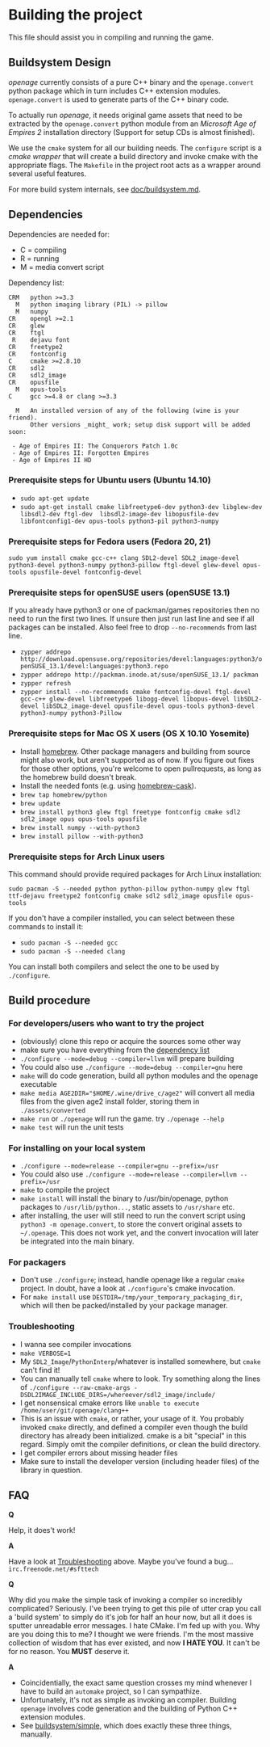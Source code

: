 # Building the project

This file should assist you in compiling and running the game.


## Buildsystem Design

*openage* currently consists of a pure C++ binary and the
`openage.convert` python package which in turn includes C++ extension
modules.  `openage.convert` is used to generate parts of the C++
binary code.

To actually run *openage*, it needs original game assets that need to
be extracted by the `openage.convert` python module from an
*Microsoft Age of Empires 2* installation directory (Support for
setup CDs is almost finished).

We use the `cmake` system for all our building needs. The `configure`
script is a _cmake wrapper_ that will create a build directory and
invoke cmake with the appropriate flags. The `Makefile` in the project
root acts as a wrapper around several useful features.

For more build system internals, see [doc/buildsystem.md](doc/buildsystem.md).


## Dependencies

Dependencies are needed for:

* C = compiling
* R = running
* M = media convert script

Dependency list:

    CRM   python >=3.3
      M   python imaging library (PIL) -> pillow
      M   numpy
    CR    opengl >=2.1
    CR    glew
    CR    ftgl
     R    dejavu font
    CR    freetype2
    CR    fontconfig
    C     cmake >=2.8.10
    CR    sdl2
    CR    sdl2_image
    CR    opusfile
      M   opus-tools
    C     gcc >=4.8 or clang >=3.3

      M   An installed version of any of the following (wine is your friend).
          Other versions _might_ work; setup disk support will be added soon:

     - Age of Empires II: The Conquerors Patch 1.0c
     - Age of Empires II: Forgotten Empires
     - Age of Empires II HD


### Prerequisite steps for Ubuntu users (Ubuntu 14.10)

 - `sudo apt-get update`
 - `sudo apt-get install cmake libfreetype6-dev python3-dev libglew-dev libsdl2-dev ftgl-dev  libsdl2-image-dev libopusfile-dev libfontconfig1-dev opus-tools python3-pil python3-numpy`


### Prerequisite steps for Fedora users (Fedora 20, 21)

`sudo yum install cmake gcc-c++ clang SDL2-devel SDL2_image-devel python3-devel python3-numpy python3-pillow ftgl-devel glew-devel opus-tools opusfile-devel fontconfig-devel`


### Prerequisite steps for openSUSE users (openSUSE 13.1)

If you already have python3 or one of packman/games repositories then no
need to run the first two lines.
If unsure then just run last line and see if all packages can be installed.
Also feel free to drop `--no-recommends` from last line.

 - `zypper addrepo http://download.opensuse.org/repositories/devel:languages:python3/openSUSE_13.1/devel:languages:python3.repo`
 - `zypper addrepo http://packman.inode.at/suse/openSUSE_13.1/ packman`
 - `zypper refresh`
 - `zypper install --no-recommends cmake fontconfig-devel ftgl-devel gcc-c++ glew-devel libfreetype6 libogg-devel libopus-devel libSDL2-devel libSDL2_image-devel opusfile-devel opus-tools python3-devel python3-numpy python3-Pillow`


### Prerequisite steps for Mac OS X users (OS X 10.10 Yosemite)

 - Install [homebrew](http://brew.sh). Other package managers and building from source might also work, but aren't supported as of now. If you figure out fixes for those other options, you're welcome to open pullrequests, as long as the homebrew build doesn't break.
 - Install the needed fonts (e.g. using [homebrew-cask](https://github.com/caskroom/homebrew-cask)).
 - `brew tap homebrew/python`
 - `brew update`
 - `brew install python3 glew ftgl freetype fontconfig cmake sdl2 sdl2_image opus opus-tools opusfile`
 - `brew install numpy --with-python3`
 - `brew install pillow --with-python3`


### Prerequisite steps for Arch Linux users

This command should provide required packages for Arch Linux installation:

`sudo pacman -S --needed python python-pillow python-numpy glew ftgl ttf-dejavu freetype2 fontconfig cmake sdl2 sdl2_image opusfile opus-tools`

If you don't have a compiler installed, you can select between these commands to install it:
 - `sudo pacman -S --needed gcc`
 - `sudo pacman -S --needed clang`

You can install both compilers and select the one to be used by `./configure`.


## Build procedure

### For developers/users who want to try the project

 - (obviously) clone this repo or acquire the sources some other way
 - make sure you have everything from the [dependency list](#dependencies)
 - `./configure --mode=debug --compiler=llvm` will prepare building
  - You could also use `./configure --mode=debug --compiler=gnu` here
 - `make` will do code generation, build all python modules and the
   openage executable
 - `make media AGE2DIR="$HOME/.wine/drive_c/age2"` will convert all media
   files from the given age2 install folder, storing them in
   `./assets/converted`
 - `make run` or `./openage` will run the game. try
   `./openage --help`
 - `make test` will run the unit tests


### For installing on your local system

 - `./configure --mode=release --compiler=gnu --prefix=/usr`
  - You could also use `./configure --mode=release --compiler=llvm --prefix=/usr`
 - `make` to compile the project
 - `make install` will install the binary to /usr/bin/openage, python
   packages to `/usr/lib/python...`, static assets to `/usr/share`
   etc.
 - after installing, the user will still need to run the convert
   script using `python3 -m openage.convert`, to store the convert
   original assets to `~/.openage`. This does not work yet, and the
   convert invocation will later be integrated into the main binary.


### For packagers

 - Don't use `./configure`; instead, handle openage like a regular
   `cmake` project. In doubt, have a look at `./configure`'s cmake
   invocation.
 - For `make install` use `DESTDIR=/tmp/your_temporary_packaging_dir`,
   which will then be packed/installed by your package manager.


### Troubleshooting

 - I wanna see compiler invocations
  - `make VERBOSE=1`
 - My `SDL2_Image`/`PythonInterp`/whatever is installed somewhere, but `cmake` can't find it!
  - You can manually tell `cmake` where to look. Try something along the lines of
    `./configure --raw-cmake-args -DSDL2IMAGE_INCLUDE_DIRS=/whereever/sdl2_image/include/`
 - I get nonsensical cmake errors like `unable to execute /home/user/git/openage/clang++`
  - This is an issue with `cmake`, or rather, your usage of it. You probably invoked `cmake` directly,
    and defined a compiler even though the build directory has already been initialized.
    cmake is a bit "special" in this regard. Simply omit the compiler definitions, or clean the build
    directory.
 - I get compiler errors about missing header files
  - Make sure to install the developer version (including header files) of the library in question.


## FAQ

**Q**

Help, it does't work!

**A**

Have a look at [Troubleshooting](#troubleshooting) above.
Maybe you've found a bug... `irc.freenode.net/#sfttech`

**Q**

Why did you make the simple task of invoking a compiler so incredibly
complicated? Seriously. I've been trying to get this pile of utter
crap you call a 'build system' to simply do it's job for half an hour
now, but all it does is sputter unreadable error messages. I hate
CMake. I'm fed up with you. Why are you doing this to me? I thought we
were friends. I'm the most massive collection of wisdom that has ever
existed, and now **I HATE YOU**. It can't be for no reason. You
**MUST** deserve it.

**A**

- Coincidentially, the exact same question crosses my mind whenever I
  have to build an `automake` project, so I can sympathize.
- Unfortunately, it's not as simple as invoking an compiler. Building
  `openage` involves code generation and the building of Python C++
  extension modules.
- See [buildsystem/simple](buildsystem/simple), which does exactly
  these three things, manually.
